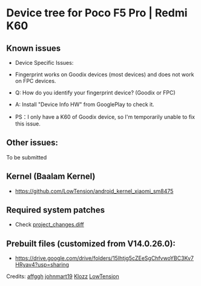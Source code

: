 # Device tree for Poco F5 Pro | Redmi K60

## Known issues
- Device Specific Issues:
- Fingerprint works on Goodix devices (most devices) and does not work on FPC devices.
- Q: How do you identify your fingerprint device? (Goodix or FPC)
- A: Install "Device Info HW" from GooglePlay to check it.

- PS：I only have a K60 of Goodix device, so I'm temporarily unable to fix this issue.

## Other issues:
To be submitted

## Kernel (Baalam Kernel)
- https://github.com/LowTension/android_kernel_xiaomi_sm8475

## Required system patches
- Check [project_changes.diff](https://github.com/flakeforever/device_xiaomi_mondrian/blob/main/project_changes.diff)

## Prebuilt files (customized from V14.0.26.0):
- https://drive.google.com/drive/folders/15Ihtjg5cZEeSgChfvwoYBC3Kv7HRyav4?usp=sharing


Credits: 
    [affggh](https://github.com/affggh)
    [johnmart19](https://github.com/johnmart19)
    [Klozz](https://github.com/Klozz)
    [LowTension](https://github.com/LowTension)

    
    
    
